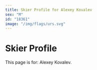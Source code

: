 ```yaml
---
title: Skier Profile for Alexey Kovalev
sex: "M"
id: "18361"
image: "/img/flags/urs.svg" 
---
```


# Skier Profile

This page is for: Alexey Kovalev.
    